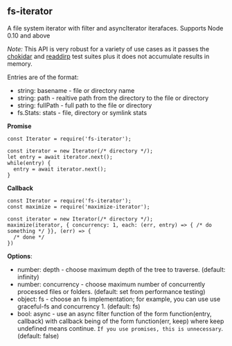 ## fs-iterator

A file system iterator with filter and asyncIterator iterafaces. Supports Node 0.10 and above

_Note:_ This API is very robust for a variety of use cases as it passes the [chokidar](https://github.com/paulmillr/chokidar) and [readdirp](https://github.com/paulmillr/readdirp) test suites plus it does not accumulate results in memory.

Entries are of the format:

- string: basename - file or directory name
- string: path - realtive path from the directory to the file or directory
- string: fullPath - full path to the file or directory
- fs.Stats: stats - file, directory or symlink stats

**Promise**

```
const Iterator = require('fs-iterator');

const iterator = new Iterator(/* directory */);
let entry = await iterator.next();
while(entry) {
  entry = await iterator.next();
}
```

**Callback**

```
const Iterator = require('fs-iterator');
const maximize = require('maximize-iterator');

const iterator = new Iterator(/* directory */);
maximize(iterator, { concurrency: 1, each: (err, entry) => { /* do something */ }}, (err) => {
  /* done */
})
```

**Options**:

- number: depth - choose maximum depth of the tree to traverse. (default: infinity)
- number: concurrency - choose maximum number of concurrently processed files or folders. (default: set from performance testing)
- object: fs - choose an fs implementation; for example, you can use use graceful-fs and concurrency 1. (default: fs)
- bool: async - use an async filter function of the form function(entry, callback) with callback being of the form function(err, keep) where keep undefined means continue. `If you use promises, this is unnecessary`. (default: false)
